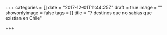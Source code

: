 +++
categories = []
date = "2017-12-01T11:44:25Z"
draft = true
image = ""
showonlyimage = false
tags = []
title = "7 destinos que no sabías que existían en Chile"

+++
